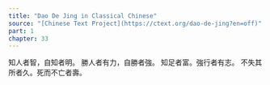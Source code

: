 ```yaml
---
title: "Dao De Jing in Classical Chinese"
source: "[Chinese Text Project](https://ctext.org/dao-de-jing?en=off)"
part: 1
chapter: 33
---
```

知人者智，自知者明。
勝人者有力，自勝者強。
知足者富。強行者有志。
不失其所者久。死而不亡者壽。